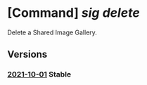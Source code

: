 # [Command] _sig delete_

Delete a Shared Image Gallery.

## Versions

### [2021-10-01](/Resources/mgmt-plane/L3N1YnNjcmlwdGlvbnMve30vcmVzb3VyY2Vncm91cHMve30vcHJvdmlkZXJzL21pY3Jvc29mdC5jb21wdXRlL2dhbGxlcmllcy97fQ==/2021-10-01.xml) **Stable**

<!-- mgmt-plane /subscriptions/{}/resourcegroups/{}/providers/microsoft.compute/galleries/{} 2021-10-01 -->
